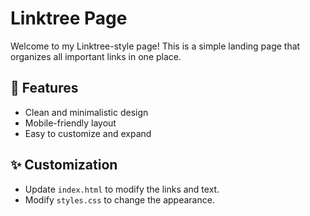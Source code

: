 # Linktree Page

Welcome to my Linktree-style page! This is a simple landing page that organizes all important links in one place.

## 📌 Features
- Clean and minimalistic design
- Mobile-friendly layout
- Easy to customize and expand

## ✨ Customization
- Update `index.html` to modify the links and text.
- Modify `styles.css` to change the appearance.

